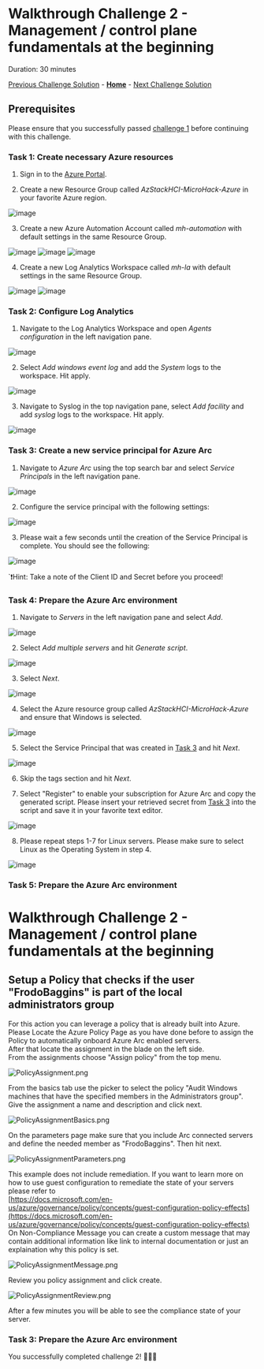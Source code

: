 # Walkthrough Challenge 2 - Management / control plane fundamentals at the beginning

Duration: 30 minutes

[Previous Challenge Solution](../challenge1/solution.md) - **[Home](../../Readme.md)** - [Next Challenge Solution](../challenge3/solution.md)

## Prerequisites

Please ensure that you successfully passed [challenge 1](../../Readme.md#challenge-1---create-your-first-virtual-machines-on-azure-stack-hci) before continuing with this challenge.

### Task 1: Create necessary Azure resources

1. Sign in to the [Azure Portal](https://portal.azure.com/).

2. Create a new Resource Group called *AzStackHCI-MicroHack-Azure* in your favorite Azure region.

![image](./img/1_CreateResourceGroup.png)

3. Create a new Azure Automation Account called *mh-automation* with default settings in the same Resource Group.

![image](./img/2_CreateAutomationAccount.png)
![image](./img/3_CreateAutomationAccount.png)
![image](./img/4_CreateAutomationAccount.png)

4. Create a new Log Analytics Workspace called *mh-la* with default settings in the same Resource Group.

![image](./img/5_CreateLAW.png)
![image](./img/6_CreateLAW.png)

### Task 2: Configure Log Analytics

1. Navigate to the Log Analytics Workspace and open *Agents configuration* in the left navigation pane.

![image](./img/7_agent_configuration.png)

2. Select *Add windows event log* and add the *System* logs to the workspace. Hit apply.

![image](./img/8_win_system.png)

3. Navigate to Syslog in the top navigation pane, select *Add facility* and add *syslog* logs to the workspace. Hit apply.

![image](./img/9_syslog.png)

### Task 3: Create a new service principal for Azure Arc
 
1. Navigate to *Azure Arc* using the top search bar and select *Service Principals* in the left navigation pane.

![image](./img/10_arc_dashboard.png)

2. Configure the service principal with the following settings:

![image](./img/11_New_Arc_SP.png)

3. Please wait a few seconds until the creation of the Service Principal is complete. You should see the following:

![image](./img/12_secret.png)

`❗Hint: Take a note of the Client ID and Secret before you proceed!

### Task 4: Prepare the Azure Arc environment

1. Navigate to *Servers* in the left navigation pane and select *Add*.

![image](./img/16_Arc_Add.png)

2. Select *Add multiple servers* and hit *Generate script*.

![image](./img/17_Arc_GenerateScript.png)

3. Select *Next*.

![image](./img/18_Arc_GenerateScript.png)

4. Select the Azure resource group called *AzStackHCI-MicroHack-Azure* and ensure that Windows is selected.  

![image](./img/19_Arc_GenerateScript.png)

5. Select the Service Principal that was created in [Task 3](#task-3-create-a-new-service-principal-for-azure-arc) and hit *Next*.

![image](./img/20_Arc.png)

6. Skip the tags section and hit *Next*.

7. Select "Register" to enable your subscription for Azure Arc and copy the generated script. Please insert your retrieved secret from [Task 3](#task-3-create-a-new-service-principal-for-azure-arc) into the script and save it in your favorite text editor.

![image](./img/21_download_script.png)

8. Please repeat steps 1-7 for Linux servers. Please make sure to select Linux as the Operating System in step 4.

![image](./img/22_Arc_Generate_Script.png)

### Task 5: Prepare the Azure Arc environment




# Walkthrough Challenge 2 - Management / control plane fundamentals at the beginning



## Setup a Policy that checks if the user "FrodoBaggins" is part of the local administrators group

For this action you can leverage a policy that is already built into Azure.
Please Locate the Azure Policy Page as you have done before to assign the Policy to automatically onboard Azure Arc enabled servers.  
After that locate the assignment in the blade on the left side.  
From the assignments choose "Assign policy" from the top menu.

![PolicyAssignment.png](./img/PolicyAssignment.png)

From the basics tab use the picker to select the policy "Audit Windows machines that have the specified members in the Administrators group".  
Give the assignment a name and description and click next.

![PolicyAssignmentBasics.png](./img/PolicyAssignmentBasics.png)

On the parameters page make sure that you include Arc connected servers and define the needed member as "FrodoBaggins". Then hit next.

![PolicyAssignmentParameters.png](./img/PolicyAssignmentParameters.png)

This example does not include remediation. If you want to learn more on how to use guest configuration to remediate the state of your servers please refer to   
[https://docs.microsoft.com/en-us/azure/governance/policy/concepts/guest-configuration-policy-effects](https://docs.microsoft.com/en-us/azure/governance/policy/concepts/guest-configuration-policy-effects)  
On Non-Compliance Message you can create a custom message that may contain additional information like link to internal documentation or just an explaination why this policy is set.

![PolicyAssignmentMessage.png](./img/PolicyAssignmentMessage.png)

Review you policy assignment and click create.

![PolicyAssignmentReview.png](./img/PolicyAssignmentReview.png)

After a few minutes you will be able to see the compliance state of your server.





### Task 3: Prepare the Azure Arc environment

You successfully completed challenge 2! 🚀🚀🚀
